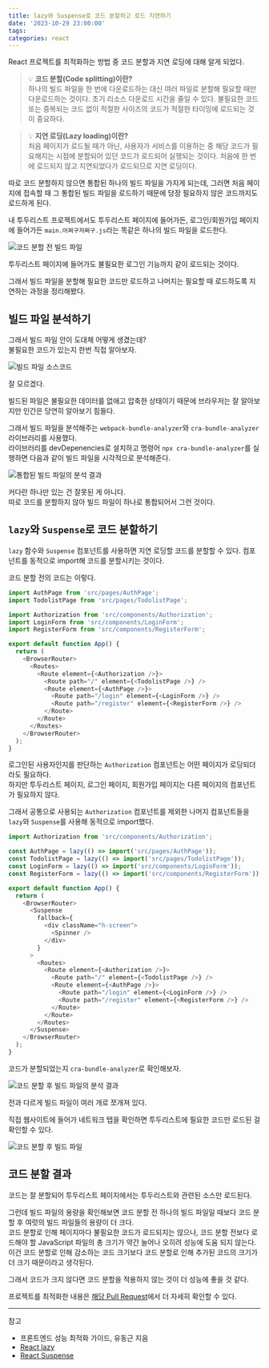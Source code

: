```yaml
---
title: lazy와 Suspense로 코드 분할하고 로드 지연하기
date: '2023-10-29 23:00:00'
tags:
categories: react
---
```


React 프로젝트를 최적화하는 방법 중 코드 분할과 지연 로딩에 대해 알게 되었다.

> 💡 **코드 분할(Code splitting)이란?**  
> 하나의 빌드 파일을 한 번에 다운로드하는 대신 여러 파일로 분할해 필요할 때만 다운로드하는 것이다.
> 초기 리소스 다운로드 시간을 줄일 수 있다.
> 불필요한 코드 또는 중복되는 코드 없이 적절한 사이즈의 코드가 적절한 타이밍에 로드되는 것이 중요하다.

> 💡 **지연 로딩(Lazy loading)이란?**  
> 처음 페이지가 로드될 때가 아닌, 사용자가 서비스를 이용하는 중 해당 코드가 필요해지는 시점에 분할되어 있던 코드가 로드되어 실행되는 것이다.
> 처음에 한 번에 로드되지 않고 지연되었다가 로드되므로 지연 로딩이다.

따로 코드 분할하지 않으면 통합된 하나의 빌드 파일을 가지게 되는데, 그러면 처음 페이지에 접속할 때 그 통합된 빌드 파일을 로드하기 때문에 당장 필요하지 않은 코드까지도 로드하게 된다.

내 투두리스트 프로젝트에서도 투두리스트 페이지에 들어가든, 로그인/회원가입 페이지에 들어가든 `main.어쩌구저쩌구.js`라는 똑같은 하나의 빌드 파일을 로드한다.

![코드 분할 전 빌드 파일](build-file-before-code-splitting.png)

투두리스트 페이지에 들어가도 불필요한 로그인 기능까지 같이 로드되는 것이다.

그래서 빌드 파일을 분할해 필요한 코드만 로드하고 나머지는 필요할 때 로드하도록 지연하는 과정을 정리해봤다.

## 빌드 파일 분석하기

그래서 빌드 파일 안이 도대체 어떻게 생겼는데?  
불필요한 코드가 있는지 한번 직접 알아보자.

![빌드 파일 소스코드](build-file-source-code.png)

잘 모르겠다.

빌드된 파일은 불필요한 데이터를 없애고 압축한 상태이기 때문에 브라우저는 잘 알아보지만 인간은 당연히 알아보기 힘들다.

그래서 빌드 파일을 분석해주는 `webpack-bundle-analyzer`와 `cra-bundle-analyzer` 라이브러리를 사용했다.  
라이브러리를 devDepenencies로 설치하고 명령어 `npx cra-bundle-analyzer`를 실행하면 다음과 같이 빌드 파일을 시각적으로 분석해준다.

![통합된 빌드 파일의 분석 결과](build-file-analysis-before-code-splitting.png)

커다란 하나만 있는 건 잘못된 게 아니다.  
따로 코드를 분할하지 않아 빌드 파일이 하나로 통합되어서 그런 것이다.

## `lazy`와 `Suspense`로 코드 분할하기

`lazy` 함수와 `Suspense` 컴포넌트를 사용하면 지연 로딩할 코드를 분할할 수 있다.
컴포넌트를 동적으로 import해 코드를 분할시키는 것이다.

코드 분할 전의 코드는 이렇다.

```ts
import AuthPage from 'src/pages/AuthPage';
import TodolistPage from 'src/pages/TodolistPage';

import Authorization from 'src/components/Authorization';
import LoginForm from 'src/components/LoginForm';
import RegisterForm from 'src/components/RegisterForm';

export default function App() {
  return (
    <BrowserRouter>
      <Routes>
        <Route element={<Authorization />}>
          <Route path="/" element={<TodolistPage />} />
          <Route element={<AuthPage />}>
            <Route path="/login" element={<LoginForm />} />
            <Route path="/register" element={<RegisterForm />} />
          </Route>
        </Route>
      </Routes>
    </BrowserRouter>
  );
}
```

로그인된 사용자인지를 판단하는 `Authorization` 컴포넌트는 어떤 페이지가 로딩되더라도 필요하다.  
하지만 투두리스트 페이지, 로그인 페이지, 회원가입 페이지는 다른 페이지의 컴포넌트가 필요하지 않다.

그래서 공통으로 사용되는 `Authorization` 컴포넌트를 제외한 나머지 컴포넌트들을 `lazy`와 `Suspense`를 사용해 동적으로 import했다.

```ts
import Authorization from 'src/components/Authorization';

const AuthPage = lazy(() => import('src/pages/AuthPage'));
const TodolistPage = lazy(() => import('src/pages/TodolistPage'));
const LoginForm = lazy(() => import('src/components/LoginForm'));
const RegisterForm = lazy(() => import('src/components/RegisterForm'));

export default function App() {
  return (
    <BrowserRouter>
      <Suspense
        fallback={
          <div className="h-screen">
            <Spinner />
          </div>
        }
      >
        <Routes>
          <Route element={<Authorization />}>
            <Route path="/" element={<TodolistPage />} />
            <Route element={<AuthPage />}>
              <Route path="/login" element={<LoginForm />} />
              <Route path="/register" element={<RegisterForm />} />
            </Route>
          </Route>
        </Routes>
      </Suspense>
    </BrowserRouter>
  );
}
```

코드가 분할되었는지 `cra-bundle-analyzer`로 확인해보자.

![코드 분할 후 빌드 파일의 분석 결과](build-file-analysis-after-code-splitting.png)

전과 다르게 빌드 파일이 여러 개로 쪼개져 있다.

직접 웹사이트에 들어가 네트워크 탭을 확인하면 투두리스트에 필요한 코드만 로드된 걸 확인할 수 있다.

![코드 분할 후 빌드 파일](build-file-after-code-splitting.png)

## 코드 분할 결과

코드는 잘 분할되어 투두리스트 페이지에서는 투두리스트와 관련된 소스만 로드된다.

그런데 빌드 파일의 용량을 확인해보면 코드 분할 전 하나의 빌드 파일일 때보다 코드 분할 후 여럿의 빌드 파일들의 용량이 더 크다.  
코드 분할로 인해 페이지마다 불필요한 코드가 로드되지는 않으나, 코드 분할 전보다 로드해야 할 JavaScript 파일의 총 크기가 약간 늘어나 오히려 성능에 도움 되지 않는다.  
이건 코드 분할로 인해 감소하는 코드 크기보다 코드 분할로 인해 추가된 코드의 크기가 더 크기 때문이라고 생각된다.

그래서 코드가 크지 않다면 코드 분할을 적용하지 않는 것이 더 성능에 좋을 것 같다.

프로젝트를 최적화한 내용은 [해당 Pull Request](https://github.com/heony704/ordinary-todolist/pull/8)에서 더 자세히 확인할 수 있다.

---

참고

- 프론트엔드 성능 최적화 가이드, 유동근 지음
- [React lazy](https://react.dev/reference/react/lazy)
- [React Suspense](https://react.dev/reference/react/Suspense)

```toc

```
